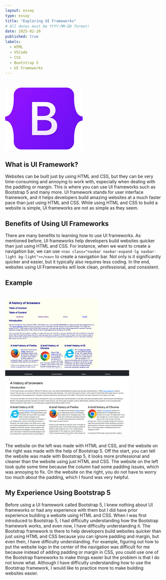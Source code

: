```yaml
---
layout: essay
type: essay
title: "Exploring UI Frameworks" 
# All dates must be YYYY-MM-DD format!
date: 2025-02-26
published: true
labels:
  - HTML
  - VSCode
  - CSS
  - Bootstrap 5
  - UI Frameworks
---
```


# <img width="250px"  src="/img/bootstrap-icon.jpg" >

## What is UI Framework?
Websites can be built just by using HTML and CSS, but they can be very time-consuming and annoying to work with, especially when dealing 
with the paddling or margin. This is where you can use UI frameworks such as Bootstrap 5 and many more. UI framework stands 
for user interface framework, and it helps developers build amazing websites at a much faster pace than just using HTML and CSS. While 
using HTML and CSS to build a website is simple, UI frameworks are not as simple as they seem.

## Benefits of Using UI Frameworks
There are many benefits to learning how to use UI frameworks. As mentioned before, Ul frameworks help developers build websites quicker 
than just using HTML and CSS. For instance, when we want to create a navigation bar, we can use ```<nav class="navbar navbar-expand-lg navbar-light bg-light"></nav>``` 
to create a navigation bar. Not only is it significantly quicker and easier, but it typically also requires less coding. In the end, websites 
using UI Frameworks will look clean, professional, and consistent.

## Example
# <img width="300px"  src="/img/css-website.png" ><img width="400px"  src="/img/bootstrap.png">

The website on the left was made with HTML and CSS, and the website on the right was made with the help of Bootstrap 5. Off the start, you can tell the website was made with Bootstrap 5, it looks more professional and cleaner than the website using just HTML and CSS. The website on the left took quite some time because the column had some padding issues, which was annoying to fix. On the website on the right, you do not have to worry too much about the padding, which I found was very helpful.

## My Experience Using Bootstrap 5
Before using a UI framework called Bootstrap 5, I knew nothing about UI frameworks or had any experience with them but I did have 
 prior experience building a website using HTML and CSS. When I was first introduced to Bootstrap 5, I had difficulty understanding 
 how the Bootstrap framework works, and even now, I have difficulty understanding it. The Bootstrap framework is there to help developers 
 build websites quicker than just using HTML and CSS because you can ignore padding and margin, but even then, I have difficulty 
 understanding. For example, figuring out how to put the website logo in the center of the navigation was difficult for me because 
 instead of adding padding or margin in CSS, you could use one of the Bootstrap frameworks to make things easier but the problem is 
 that I do not know what. Although I have difficulty understanding how to use the Bootstrap framework, I would like to practice more 
 to make building websites easier.

